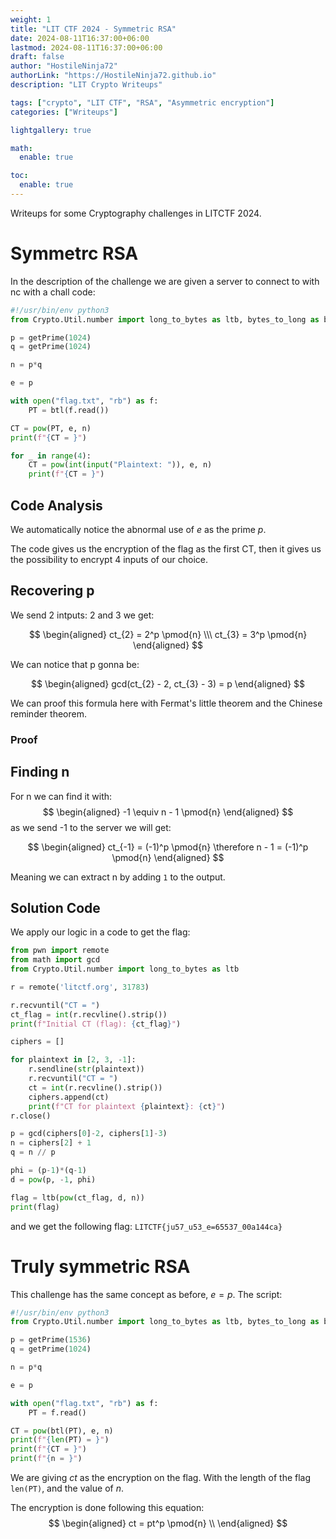 ```yaml
---
weight: 1
title: "LIT CTF 2024 - Symmetric RSA"
date: 2024-08-11T16:37:00+06:00
lastmod: 2024-08-11T16:37:00+06:00
draft: false
author: "HostileNinja72"
authorLink: "https://HostileNinja72.github.io"
description: "LIT Crypto Writeups"

tags: ["crypto", "LIT CTF", "RSA", "Asymmetric encryption"]
categories: ["Writeups"]

lightgallery: true

math:
  enable: true

toc:
  enable: true
---
```


Writeups for some Cryptography challenges in LITCTF 2024.

<!--more-->

# Symmetrc RSA

In the description of the challenge we are given a server to connect to with nc with a chall code:


```python
#!/usr/bin/env python3
from Crypto.Util.number import long_to_bytes as ltb, bytes_to_long as btl, getPrime

p = getPrime(1024)
q = getPrime(1024)

n = p*q

e = p

with open("flag.txt", "rb") as f:
	PT = btl(f.read())

CT = pow(PT, e, n)
print(f"{CT = }")

for _ in range(4):
	CT = pow(int(input("Plaintext: ")), e, n)
	print(f"{CT = }")

```
## Code Analysis
We automatically notice the abnormal use of $e$ as the prime $p$.

The code gives us the encryption of the flag as the first CT, then it gives us the possibility to encrypt 4 inputs of our choice.

## Recovering p

We send 2 intputs: $2$ and $3$
we get: 

$$
\begin{aligned}
ct_{2} = 2^p \pmod{n} \\\
ct_{3} = 3^p \pmod{n}
\end{aligned}
$$

We can notice that p gonna be:

$$
\begin{aligned}
gcd(ct_{2} - 2, ct_{3} - 3) = p
\end{aligned}
$$

We can proof this formula here with Fermat's little theorem and the Chinese reminder theorem.
### Proof

## Finding n

For n we can find it with:
$$
\begin{aligned}
-1 \equiv n - 1 \pmod{n} 
\end{aligned}
$$
as we send -1 to the server we will get:

$$
\begin{aligned}
ct_{-1} = (-1)^p \pmod{n} \therefore n - 1 = (-1)^p \pmod{n} 
\end{aligned}
$$

Meaning we can extract n by adding `1` to the output.

## Solution Code
We apply our logic in a code to get the flag:

```python
from pwn import remote
from math import gcd
from Crypto.Util.number import long_to_bytes as ltb

r = remote('litctf.org', 31783)

r.recvuntil("CT = ")
ct_flag = int(r.recvline().strip())
print(f"Initial CT (flag): {ct_flag}")

ciphers = []

for plaintext in [2, 3, -1]:
    r.sendline(str(plaintext))
    r.recvuntil("CT = ")
    ct = int(r.recvline().strip())
    ciphers.append(ct)
    print(f"CT for plaintext {plaintext}: {ct}")
r.close()

p = gcd(ciphers[0]-2, ciphers[1]-3) 
n = ciphers[2] + 1
q = n // p

phi = (p-1)*(q-1)
d = pow(p, -1, phi)

flag = ltb(pow(ct_flag, d, n))
print(flag)


```

and we get the following flag: `LITCTF{ju57_u53_e=65537_00a144ca}`

# Truly symmetric RSA

This challenge has the same concept as before, $e = p$.
The script:
```python
#!/usr/bin/env python3
from Crypto.Util.number import long_to_bytes as ltb, bytes_to_long as btl, getPrime

p = getPrime(1536)
q = getPrime(1024)

n = p*q

e = p

with open("flag.txt", "rb") as f:
	PT = f.read()

CT = pow(btl(PT), e, n)
print(f"{len(PT) = }")
print(f"{CT = }")
print(f"{n = }")

```
We are giving $ct$ as the encryption on the flag. With the length of the flag `len(PT)`, and the value of $n$.

The encryption is done following this equation:
$$
\begin{aligned}
ct =  pt^p \pmod{n} \\
\end{aligned}
$$








